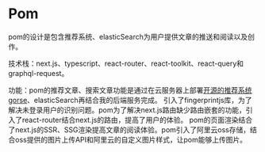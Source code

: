 # Pom
pom的设计是包含推荐系统、elasticSearch为用户提供文章的推送和阅读以及创作。

技术栈：next.js、typescript、react-router、react-toolkit、react-query和graphql-request。

功能：pom的推荐文章、搜索文章功能是通过在云服务器上部署[开源的推荐系统gorse](https://github.com/gorse-io/gorse)、elasticSearch再结合我的后端服务完成。
引入了fingerprintjs库，为了解决未登录用户的识别问题。pom为了解决next.js路由缺少路由嵌套的功能，引入了react-router结合next.js的路由，提高了用户的体验。
pom的页面渲染结合了next.js的SSR、SSG渲染提高文章的阅读体验。pom引入了阿里云oss存储，结合oss提供的图片上传API和阿里云的自定义图片样式，让pom能够上传图片。

